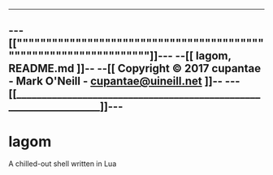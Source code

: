 --------------------------------------------------------------------------
---[[""""""""""""""""""""""""""""""""""""""""""""""""""""""""""""""""""]]---
--[[                         lagom, README.md                           ]]--
--[[  Copyright © 2017 cupantae - Mark O'Neill - cupantae@uineill.net   ]]--
---[[__________________________________________________________________]]---
 --------------------------------------------------------------------------

# lagom
A chilled-out shell written in Lua
